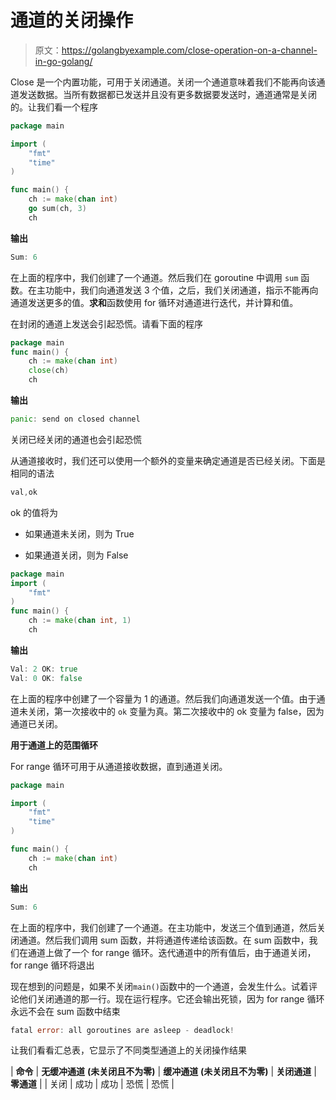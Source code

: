 # 通道的关闭操作

> 原文：<https://golangbyexample.com/close-operation-on-a-channel-in-go-golang/>

Close 是一个内置功能，可用于关闭通道。关闭一个通道意味着我们不能再向该通道发送数据。当所有数据都已发送并且没有更多数据要发送时，通道通常是关闭的。让我们看一个程序

```go
package main

import (
    "fmt"
    "time"
)

func main() {
    ch := make(chan int)
    go sum(ch, 3)
    ch 
```

**输出**

```go
Sum: 6
```

在上面的程序中，我们创建了一个通道。然后我们在 goroutine 中调用 `sum` 函数。在主功能中，我们向通道发送 3 个值，之后，我们关闭通道，指示不能再向通道发送更多的值。**求和**函数使用 for 循环对通道进行迭代，并计算和值。

在封闭的通道上发送会引起恐慌。请看下面的程序

```go
package main
func main() {
    ch := make(chan int)
    close(ch)
    ch 
```

**输出**

```go
panic: send on closed channel
```

关闭已经关闭的通道也会引起恐慌

从通道接收时，我们还可以使用一个额外的变量来确定通道是否已经关闭。下面是相同的语法

```go
val,ok 
```

ok 的值将为

*   如果通道未关闭，则为 True

*   如果通道关闭，则为 False

```go
package main
import (
    "fmt"
)
func main() {
    ch := make(chan int, 1)
    ch 
```

**输出**

```go
Val: 2 OK: true
Val: 0 OK: false
```

在上面的程序中创建了一个容量为 1 的通道。然后我们向通道发送一个值。由于通道未关闭，第一次接收中的 `ok` 变量为真。第二次接收中的 ok 变量为 false，因为通道已关闭。

**用于通道上的范围循环**

For range 循环可用于从通道接收数据，直到通道关闭。

```go
package main

import (
	"fmt"
	"time"
)

func main() {
	ch := make(chan int)
	ch 
```

**输出**

```go
Sum: 6
```

在上面的程序中，我们创建了一个通道。在主功能中，发送三个值到通道，然后关闭通道。然后我们调用 sum 函数，并将通道传递给该函数。在 sum 函数中，我们在通道上做了一个 for range 循环。迭代通道中的所有值后，由于通道关闭，for range 循环将退出

现在想到的问题是，如果不关闭`main()`函数中的一个通道，会发生什么。试着评论他们关闭通道的那一行。现在运行程序。它还会输出死锁，因为 for range 循环永远不会在 sum 函数中结束

```go
fatal error: all goroutines are asleep - deadlock!
```

让我们看看汇总表，它显示了不同类型通道上的关闭操作结果



| **命令** | **无缓冲通道** **(未关闭且不为零)** | **缓冲通道** **(未关闭且不为零)** | **关闭通道** | **零通道** |
| 关闭 | 成功 | 成功 | 恐慌 | 恐慌 |

